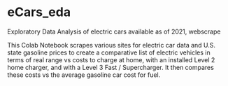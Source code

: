 # eCars_eda
Exploratory Data Analysis of electric cars available as of 2021, webscrape

This Colab Notebook scrapes various sites for electric car data and U.S. state gasoline prices to create a comparative list of electric vehicles in terms of real range vs costs to charge at home, with an installed Level 2 home charger, and with a Level 3 Fast / Supercharger.  It then compares these costs vs the average gasoline car cost for fuel.
